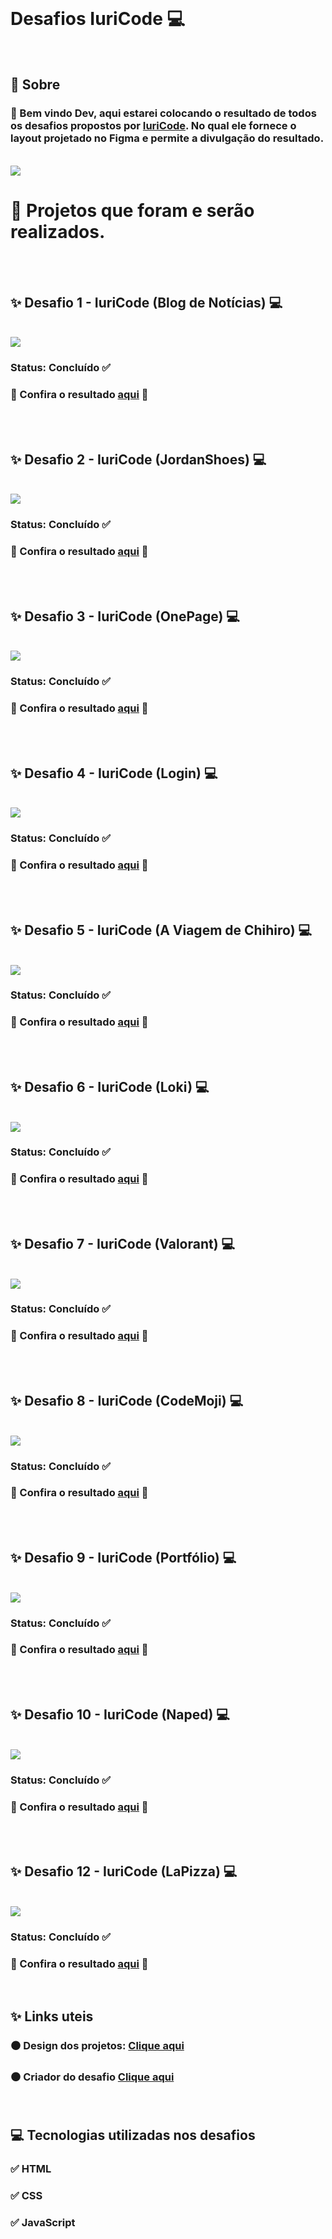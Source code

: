 <br>

# Desafios IuriCode 💻

<br>

## 📌 Sobre

### 🥇 Bem vindo Dev, aqui estarei colocando o resultado de todos os desafios propostos por <a href="https://www.linkedin.com/in/iuricode/" target="_blank">IuriCode</a>. No qual ele fornece o layout projetado no Figma e permite a divulgação do resultado.

<br>

<img src="./design/desafios.jpg">

<br>

# 🎯 Projetos que foram e serão realizados. 

<br>
<br>

## ✨ Desafio 1 - IuriCode (Blog de Notícias) 💻
<br>
<img src="./desafio-01/assets/design/codelandia.jpg">

### Status: Concluído ✅
### 🧐 Confira o resultado <a href="https://codelandia-blog-torrico.netlify.app" target="_blank">aqui</a> 🧐

<br>
<br>

## ✨ Desafio 2 - IuriCode (JordanShoes) 💻
<br>
<img src="./desafio-02/assets/design/jordanshoes.jpg">

### Status: Concluído ✅
### 🧐 Confira o resultado <a href="https://jordanshoes-torrico.netlify.app" target="_blank">aqui</a> 🧐

<br>
<br>

## ✨ Desafio 3 - IuriCode (OnePage) 💻
<br>
<img src="./desafio-03/assets/design/onepage.jpg">

### Status: Concluído ✅
### 🧐 Confira o resultado <a href="https://one-page-torrico.netlify.app" target="_blank">aqui</a> 🧐

<br>
<br>

## ✨ Desafio 4 - IuriCode (Login) 💻
<br>
<img src="./desafio-04/assets/design/login.jpg">

### Status: Concluído ✅
### 🧐 Confira o resultado <a href="https://login-torrico.netlify.app" target="_blank">aqui</a> 🧐

<br>
<br>

## ✨ Desafio 5 - IuriCode (A Viagem de Chihiro) 💻
<br>
<img src="./desafio-05/assets/design/viagemdechihiro.png">

### Status: Concluído ✅
### 🧐 Confira o resultado <a href="https://codelandia-blog-torrico.netlify.app" target="_blank">aqui</a> 🧐

<br>
<br>

## ✨ Desafio 6 - IuriCode (Loki) 💻
<br>
<img src="./desafio-06/assets/design/loki.jpg">

### Status: Concluído ✅
### 🧐 Confira o resultado <a href="https://loki-torrico.netlify.app" target="_blank">aqui</a> 🧐

<br>
<br>

## ✨ Desafio 7 - IuriCode (Valorant) 💻
<br>
<img src="./desafio-07/assets/design/valorant.jpg">

### Status: Concluído ✅
### 🧐 Confira o resultado <a href="https://valorant-torrico.netlify.app" target="_blank">aqui</a> 🧐

<br>
<br>

## ✨ Desafio 8 - IuriCode (CodeMoji) 💻
<br>
<img src="./desafio-08/assets/design/codemoji.jpg">

### Status: Concluído ✅
### 🧐 Confira o resultado <a href="https://codemoji-torrico.netlify.app" target="_blank">aqui</a> 🧐

<br>
<br>

## ✨ Desafio 9 - IuriCode (Portfólio) 💻
<br>
<img src="./desafio-09/assets/design/portfolio.jpg">

### Status: Concluído ✅
### 🧐 Confira o resultado <a href="https://portfoliodesafio-torrico.netlify.app" target="_blank">aqui</a> 🧐

<br>
<br>

## ✨ Desafio 10 - IuriCode (Naped) 💻
<br>
<img src="./desafio-10/assets/design/naped.jpg">

### Status: Concluído ✅
### 🧐 Confira o resultado <a href="https://naped-torrico.netlify.app" target="_blank">aqui</a> 🧐

<br>
<br>

## ✨ Desafio 12 - IuriCode (LaPizza) 💻
<br>
<img src="./desafio-12/assets/design/lapizza.jpg">

### Status: Concluído ✅
### 🧐 Confira o resultado <a href="https://la-pizza-torrico.netlify.app" target="_blank">aqui</a> 🧐

<br>

## ✨ Links uteis

### ⚫ Design dos projetos: <a href="https://www.figma.com/file/Yb9IBH56g7T1hdIyZ3BMNO/Desafios---Codelândia?node-id=624%3A2" target="_blank">Clique aqui</a>
### ⚫ Criador do desafio <a href="https://www.linkedin.com/in/iuricode/" target="_blank">Clique aqui</a>
  
<br>

## 💻 Tecnologias utilizadas nos desafios

### ✅ HTML 
### ✅ CSS
### ✅ JavaScript